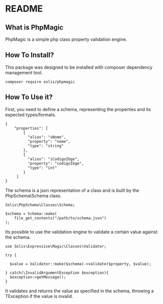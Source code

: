 # README

## What is PhpMagic
PhpMagic is a simple php class property validation engine.

## How To Install?
This package was designed to be installed with composer dependency management tool.

```
composer require solis/phpmagic
``` 

## How To Use it?
First, you need to define a schema, representing the properties and its expected types/formats. 

```
{
    "properties": [
        {
          "alias": "sNome",
          "property": "nome",
          "type": "string"
        },
        {
          "alias": "iCodigoIbge",
          "property": "codigoIbge",
          "type": "int"
        }
     ]
}
```

The schema is a json representation of a class and is built by the PhpSchema\Schema class.

```
Solis\PhpSchema\Classes\Schema;

$schema = Schema::make(
    file_get_contents("/path/to/schema.json")
);
```

Its possible to use the validation engine to validate a certain value against the schema.

```
use Solis\Expressive\Magic\Classes\Validator;

try {

  $value = Validator::make($schema)->validate($property, $value);

} catch(\InvalidArgumentException $exception){
  $exception->getMessage();  
}
```

It validates and returns the value as specified in the schema, throwing a TException if the value is invalid.
